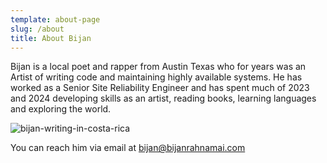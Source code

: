 ```yaml
---
template: about-page
slug: /about
title: About Bijan
---
```


Bijan is a local poet and rapper from Austin Texas who for years was an Artist of writing code and maintaining highly available systems.
He has worked as a Senior Site Reliability Engineer and has spent much of 2023 and 2024 developing skills as an artist, reading books, learning languages and exploring the world.

![bijan-writing-in-costa-rica](/assets/profile/artist-bijan.jpg)

You can reach him via email at bijan@bijanrahnamai.com<br>